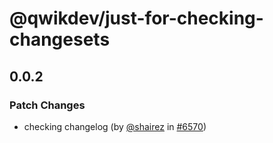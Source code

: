 # @qwikdev/just-for-checking-changesets

## 0.0.2

### Patch Changes

- checking changelog (by [@shairez](https://github.com/shairez) in [#6570](https://github.com/QwikDev/qwik/pull/6570))
